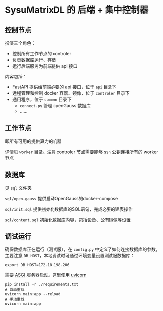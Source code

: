 
# SysuMatrixDL 的 后端 + 集中控制器

## 控制节点

扮演三个角色：
- 控制所有工作节点的 controler
- 负责数据库运行、存储
- 运行后端服务为前端提供 api 接口

内容包括：
- FastAPI 提供给前端必要的 api 接口，位于 `api` 目录下
- 远程管理和控制 docker 容器、镜像，位于 `controler` 目录下
- 通用程序，位于 `common` 目录下
  - `connect.py` 管理 openGauss 数据库
  - ......

## 工作节点

即所有可用的提供算力的机器
  
详情见 `worker` 目录。注意 controler 节点需要能够 ssh 公钥连接所有的 worker 节点

## 数据库

见 `sql` 文件夹

`sql/open-gauss` 提供启动OpenGauss的docker-compose

`sql/init.sql` 提供初始化数据库的SQL语句，完成必要的建表操作

`sql/content.sql` 初始化数据库内容，包括设备、公有镜像等设置

## 调试运行

确保数据库正在运行（测试服），在 `config.py` 中定义了如何连接数据库的参数，主要注意 `DB_HOST`，本地调试时可通过环境变量设置测试服数据库：

```shell
export DB_HOST=172.18.198.206
```

需要 [ASGI](https://asgi.readthedocs.io/en/latest/) 服务器启动。这里使用 [uvicorn](https://www.uvicorn.org/)

```shell
pip install -r ./requirements.txt
# 自动重载
uvicorn main:app --reload
# 手动重载
uvicorn main:app
```
